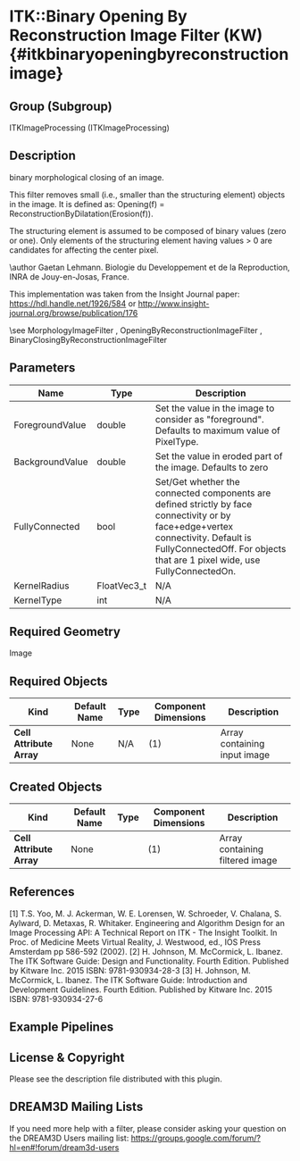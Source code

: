 ITK::Binary Opening By Reconstruction Image Filter (KW) {#itkbinaryopeningbyreconstructionimage}
=====================================

## Group (Subgroup) ##

ITKImageProcessing (ITKImageProcessing)

## Description ##

binary morphological closing of an image.

This filter removes small (i.e., smaller than the structuring element) objects in the image. It is defined as: Opening(f) = ReconstructionByDilatation(Erosion(f)).

The structuring element is assumed to be composed of binary values (zero or one). Only elements of the structuring element having values > 0 are candidates for affecting the center pixel.

\author Gaetan Lehmann. Biologie du Developpement et de la Reproduction, INRA de Jouy-en-Josas, France.

This implementation was taken from the Insight Journal paper: https://hdl.handle.net/1926/584 or http://www.insight-journal.org/browse/publication/176 

\see MorphologyImageFilter , OpeningByReconstructionImageFilter , BinaryClosingByReconstructionImageFilter

## Parameters ##

| Name | Type | Description |
|------|------|-------------|
| ForegroundValue | double| Set the value in the image to consider as "foreground". Defaults to maximum value of PixelType. |
| BackgroundValue | double| Set the value in eroded part of the image. Defaults to zero |
| FullyConnected | bool| Set/Get whether the connected components are defined strictly by face connectivity or by face+edge+vertex connectivity. Default is FullyConnectedOff. For objects that are 1 pixel wide, use FullyConnectedOn. |
| KernelRadius | FloatVec3_t| N/A |
| KernelType | int| N/A |


## Required Geometry ##

Image

## Required Objects ##

| Kind | Default Name | Type | Component Dimensions | Description |
|------|--------------|------|----------------------|-------------|
| **Cell Attribute Array** | None | N/A | (1)  | Array containing input image

## Created Objects ##

| Kind | Default Name | Type | Component Dimensions | Description |
|------|--------------|------|----------------------|-------------|
| **Cell Attribute Array** | None |  | (1)  | Array containing filtered image

## References ##

[1] T.S. Yoo, M. J. Ackerman, W. E. Lorensen, W. Schroeder, V. Chalana, S. Aylward, D. Metaxas, R. Whitaker. Engineering and Algorithm Design for an Image Processing API: A Technical Report on ITK - The Insight Toolkit. In Proc. of Medicine Meets Virtual Reality, J. Westwood, ed., IOS Press Amsterdam pp 586-592 (2002). 
[2] H. Johnson, M. McCormick, L. Ibanez. The ITK Software Guide: Design and Functionality. Fourth Edition. Published by Kitware Inc. 2015 ISBN: 9781-930934-28-3
[3] H. Johnson, M. McCormick, L. Ibanez. The ITK Software Guide: Introduction and Development Guidelines. Fourth Edition. Published by Kitware Inc. 2015 ISBN: 9781-930934-27-6

## Example Pipelines ##



## License & Copyright ##

Please see the description file distributed with this plugin.

## DREAM3D Mailing Lists ##

If you need more help with a filter, please consider asking your question on the DREAM3D Users mailing list:
https://groups.google.com/forum/?hl=en#!forum/dream3d-users
